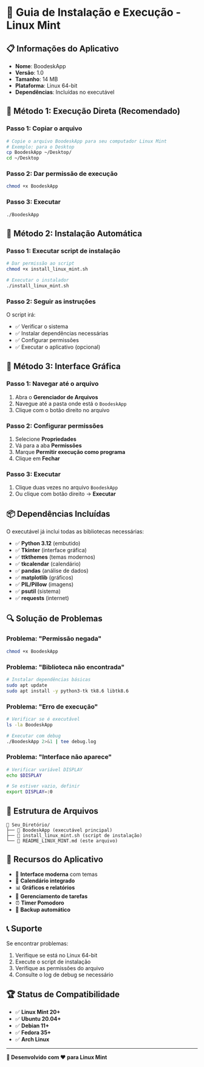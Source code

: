 # 🐧 **Guia de Instalação e Execução - Linux Mint**

## 📋 **Informações do Aplicativo**
- **Nome**: BoodeskApp
- **Versão**: 1.0
- **Tamanho**: 14 MB
- **Plataforma**: Linux 64-bit
- **Dependências**: Incluídas no executável

## 🚀 **Método 1: Execução Direta (Recomendado)**

### **Passo 1: Copiar o arquivo**
```bash
# Copie o arquivo BoodeskApp para seu computador Linux Mint
# Exemplo: para o Desktop
cp BoodeskApp ~/Desktop/
cd ~/Desktop
```

### **Passo 2: Dar permissão de execução**
```bash
chmod +x BoodeskApp
```

### **Passo 3: Executar**
```bash
./BoodeskApp
```

## 🔧 **Método 2: Instalação Automática**

### **Passo 1: Executar script de instalação**
```bash
# Dar permissão ao script
chmod +x install_linux_mint.sh

# Executar o instalador
./install_linux_mint.sh
```

### **Passo 2: Seguir as instruções**
O script irá:
- ✅ Verificar o sistema
- ✅ Instalar dependências necessárias
- ✅ Configurar permissões
- ✅ Executar o aplicativo (opcional)

## 🎯 **Método 3: Interface Gráfica**

### **Passo 1: Navegar até o arquivo**
1. Abra o **Gerenciador de Arquivos**
2. Navegue até a pasta onde está o `BoodeskApp`
3. Clique com o botão direito no arquivo

### **Passo 2: Configurar permissões**
1. Selecione **Propriedades**
2. Vá para a aba **Permissões**
3. Marque **Permitir execução como programa**
4. Clique em **Fechar**

### **Passo 3: Executar**
1. Clique duas vezes no arquivo `BoodeskApp`
2. Ou clique com botão direito → **Executar**

## 📦 **Dependências Incluídas**
O executável já inclui todas as bibliotecas necessárias:
- ✅ **Python 3.12** (embutido)
- ✅ **Tkinter** (interface gráfica)
- ✅ **ttkthemes** (temas modernos)
- ✅ **tkcalendar** (calendário)
- ✅ **pandas** (análise de dados)
- ✅ **matplotlib** (gráficos)
- ✅ **PIL/Pillow** (imagens)
- ✅ **psutil** (sistema)
- ✅ **requests** (internet)

## 🔍 **Solução de Problemas**

### **Problema: "Permissão negada"**
```bash
chmod +x BoodeskApp
```

### **Problema: "Biblioteca não encontrada"**
```bash
# Instalar dependências básicas
sudo apt update
sudo apt install -y python3-tk tk8.6 libtk8.6
```

### **Problema: "Erro de execução"**
```bash
# Verificar se é executável
ls -la BoodeskApp

# Executar com debug
./BoodeskApp 2>&1 | tee debug.log
```

### **Problema: "Interface não aparece"**
```bash
# Verificar variável DISPLAY
echo $DISPLAY

# Se estiver vazio, definir
export DISPLAY=:0
```

## 📁 **Estrutura de Arquivos**
```
📁 Seu_Diretório/
├── 🐧 BoodeskApp (executável principal)
├── 📄 install_linux_mint.sh (script de instalação)
└── 📄 README_LINUX_MINT.md (este arquivo)
```

## 🎉 **Recursos do Aplicativo**
- 🎨 **Interface moderna** com temas
- 📅 **Calendário integrado**
- 📊 **Gráficos e relatórios**
- 🎯 **Gerenciamento de tarefas**
- ⏰ **Timer Pomodoro**
- 💾 **Backup automático**

## 📞 **Suporte**
Se encontrar problemas:
1. Verifique se está no Linux 64-bit
2. Execute o script de instalação
3. Verifique as permissões do arquivo
4. Consulte o log de debug se necessário

## 🏆 **Status de Compatibilidade**
- ✅ **Linux Mint 20+**
- ✅ **Ubuntu 20.04+**
- ✅ **Debian 11+**
- ✅ **Fedora 35+**
- ✅ **Arch Linux**

---
**🎯 Desenvolvido com ❤️ para Linux Mint**

